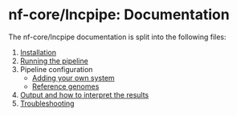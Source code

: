 # nf-core/lncpipe: Documentation

The nf-core/lncpipe documentation is split into the following files:

1. [Installation](installation.md)
2. [Running the pipeline](usage.md)
3. Pipeline configuration
    * [Adding your own system](configuration/adding_your_own.md)
    * [Reference genomes](configuration/reference_genomes.md)
4. [Output and how to interpret the results](output.md)
5. [Troubleshooting](troubleshooting.md)

